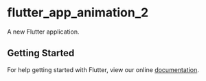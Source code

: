 # flutter_app_animation_2

A new Flutter application.

## Getting Started

For help getting started with Flutter, view our online
[documentation](https://flutter.io/).
